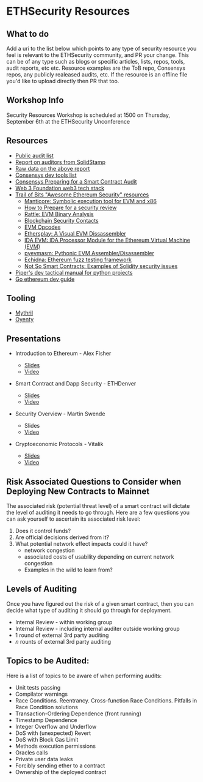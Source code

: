 ETHSecurity Resources
=========================

## What to do

Add a uri to the list below which points to any type of security resource you feel is relevant to the ETHSecurity community, and PR your change. This can be of any type such as blogs or specific articles, lists, repos, tools, audit reports, etc etc. Resource examples are the ToB repo, Consensys repos, any publicly realeased audits, etc. If the resource is an offline file you'd like to upload directly then PR that too.

## Workshop Info
Security Resources Workshop is scheduled at 1500 on Thursday, September 6th at the ETHSecurity Unconference

## Resources

* [Public audit list](https://docs.google.com/spreadsheets/d/1UDni6Dy_xE7MD5pcTptk7mGlgyarueLQYHZisofz4AM/edit?usp=sharing)
* [Report on auditors from SolidStamp](https://www.solidstamp.com/blog/solidstamp-smart-contract-auditor-report-july-2018)
* [Raw data on the above report](https://docs.google.com/spreadsheets/u/4/d/e/2PACX-1vTn_LUFpamtKNnFOqzA-2LfNPKqivw73VS4o7arnTUFShCuPZ0pr8j-QIqP9JkwD67t6_icDWXvn3rs/pubhtml)
* [Consensys dev tools list](https://github.com/ConsenSys/ethereum-developer-tools-list)
* [Consensys Preparing for a Smart Contract Audit](https://media.consensys.net/preparing-for-a-smart-contract-code-audit-83691200cb9c)
* [Web 3 Foundation web3 tech stack](https://github.com/w3f/Web3-wiki/wiki)
* [Trail of Bits "Awesome Ethereum Security" resources](https://github.com/trailofbits/awesome-ethereum-security)
  * [Manticore: Symbolic execution tool for EVM and x86](https://github.com/trailofbits/manticore)
  * [How to Prepare for a security review](https://blog.trailofbits.com/2018/04/06/how-to-prepare-for-a-security-audit/)
  * [Rattle: EVM Binary Analysis](https://github.com/trailofbits/rattle)
  * [Blockchain Security Contacts](https://github.com/trailofbits/blockchain-security-contacts)
  * [EVM Opcodes](https://github.com/trailofbits/evm-opcodes)
  * [Ethersplay: A Visual EVM Dissassembler](https://github.com/trailofbits/ethersplay)
  * [IDA EVM: IDA Processor Module for the Ethereum Virtual Machine (EVM)
](https://github.com/trailofbits/ida-evm)
  * [pyevmasm: Pythonic EVM Assembler/Disassembler](https://github.com/trailofbits/pyevmasm)
  * [Echidna: Ethereum fuzz testing framework](https://github.com/trailofbits/echidna)
  * [Not So Smart Contracts: Examples of Solidity security issues](https://github.com/trailofbits/not-so-smart-contracts)
* [Piper's dev tactical manual for python projects](https://github.com/pipermerriam/ethereum-dev-tactical-manual)
* [Go ethereum dev guide](https://github.com/ethereum/go-ethereum/wiki/Developers'-Guide)
 
 ## Tooling 
 * [Mythril](https://github.com/ConsenSys/mythril)
 * [Oyenty](https://github.com/melonproject/oyente)
 
 ## Presentations
 * Introduction to Ethereum - Alex Fisher
   * [Slides](https://docs.google.com/presentation/d/1t9IhJx-FsYv6iCRTUL9tB1oPIX3QmYWtznWuN5-D4dU)
   * [Video](https://youtu.be/7WyIms8YDVo)  
   
 * Smart Contract and Dapp Security - ETHDenver
   * [Slides](https://docs.google.com/presentation/d/1t9IhJx-FsYv6iCRTUL9tB1oPIX3QmYWtznWuN5-D4dU)
   * [Video](https://www.youtube.com/watch?v=3oWqQll1KIY)
   
 * Security Overview - Martin Swende
   * Slides
   * [Video](https://www.youtube.com/watch?v=qGYki6KYTs8)
   
 * Cryptoeconomic Protocols - Vitalik
   * [Slides](https://www.slideshare.net/ethereum/vitalik-buterin-cryptoeconomic-protocols-in-the-context-of-wider-society)
   * [Video](https://youtu.be/S47iWiKKvLA)
   

 ## Risk Associated Questions to Consider when Deploying New Contracts to Mainnet

 The associated risk (potential threat level) of a smart contract will dictate the level of auditing it needs to go through. Here are a few questions you can ask yourself to ascertain its associated risk level:

1. Does it control funds?
2. Are official decisions derived from it?
3. What potential network effect impacts could it have?
    * network congestion
    * associated costs of usability depending on current network congestion
    * Examples in the wild to learn from?

## Levels of Auditing

Once you have figured out the risk of a given smart contract, then you can decide what type of auditing it should go through for deployment.

* Internal Review - within working group
* Internal Review - including internal auditer outside working group
* 1 round of external 3rd party auditing
* $n$ rounts of external 3rd party auditing

## Topics to be Audited:

Here is a list of topics to be aware of when performing audits:

* Unit tests passing
* Compilator warnings
* Race Conditions. Reentrancy. Cross-function Race Conditions. Pitfalls in Race Condition solutions
* Transaction-Ordering Dependence (front running)
* Timestamp Dependence
* Integer Overflow and Underflow
* DoS with (unexpected) Revert
* DoS with Block Gas Limit
* Methods execution permissions
* Oracles calls
* Private user data leaks
* Forcibly sending ether to a contract
* Ownership of the deployed contract
